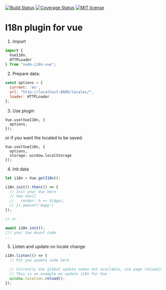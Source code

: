 [![Build Status](https://travis-ci.org/calidion/node-i18n-vue.svg?branch=master)](https://travis-ci.org/calidion/node-i18n-vue)
[![Coverage Status](https://coveralls.io/repos/github/calidion/node-i18n-vue/badge.svg?branch=master)](https://coveralls.io/github/calidion/node-i18n-vue?branch=master)
[![MIT license](http://img.shields.io/badge/license-MIT-brightgreen.svg)](http://opensource.org/licenses/MIT)

# I18n plugin for vue

1. Import

```js
import {
  VueI18n,
  HTTPLoader
} from "node-i18n-vue";
```

2. Prepare data:

```js
const options = {
  current: 'en',
  url: "http://localhost:8080/locales/",
  loader: HTTPLoader
};
```

3. Use plugin

```
Vue.use(VueI18n, {
  options,
});
```
or if you want the localed to be saved.
```
Vue.use(VueI18n, {
  options,
  storage: window.localStorage
});
```

4. Init data

```js
let i18n = Vue.getI18n();

i18n.init().then(() => {
  // Init your Vue here
  // new Vue({
  //   render: h => h(App),
  // }).$mount('#app')
});

// or

await i18n.init();
/// your Vue mount code
...

```

5. Listen and update on locale change

```js
i18n.listen(() => {
  // Put you update code here

  // Currently Vue global update seems not available, use page reloading
  // This is an example on update i18n for Vue
  window.location.reload();
});
```

